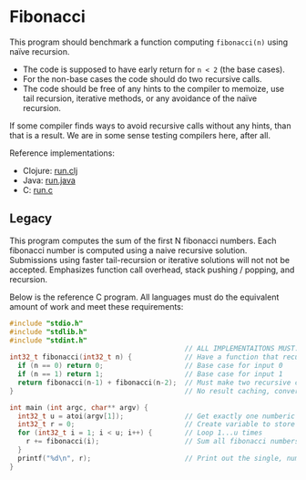 # Fibonacci

This program should benchmark a function computing `fibonacci(n)` using naïve recursion.
* The code is supposed to have early return for `n < 2` (the base cases).
* For the non-base cases the code should do two recursive calls.
* The code should be free of any hints to the compiler to memoize, use tail recursion,
  iterative methods, or any avoidance of the naïve recursion.

If some compiler finds ways to avoid recursive calls without any hints, than that is a result. We are in some sense testing compilers here, after all.

Reference implementations:
* Clojure: [run.clj](clojure/run.clj)
* Java: [run.java](jvm/run.java)
* C: [run.c](c/run.c)

## Legacy

This program computes the sum of the first N fibonacci numbers.
Each fibonacci number is computed using a naive recursive solution.
Submissions using faster tail-recursion or iterative solutions will not not be accepted.
Emphasizes function call overhead, stack pushing / popping, and recursion.

Below is the reference C program.
All languages must do the equivalent amount of work and meet these requirements:

```C
#include "stdio.h"
#include "stdlib.h"
#include "stdint.h"
                                           // ALL IMPLEMENTAITONS MUST...
int32_t fibonacci(int32_t n) {             // Have a function that recursively compute a fibonacci number with this naive algorithm
  if (n == 0) return 0;                    // Base case for input 0
  if (n == 1) return 1;                    // Base case for input 1
  return fibonacci(n-1) + fibonacci(n-2);  // Must make two recursive calls for each non-base invocation
}                                          // No result caching, conversion to tail recursion, or iterative solutions.

int main (int argc, char** argv) {
  int32_t u = atoi(argv[1]);               // Get exactly one numberic value from the command line
  int32_t r = 0;                           // Create variable to store sum
  for (int32_t i = 1; i < u; i++) {        // Loop 1...u times
    r += fibonacci(i);                     // Sum all fibonacci numbers 1...u
  }
  printf("%d\n", r);                       // Print out the single, numeric sum
}
```
